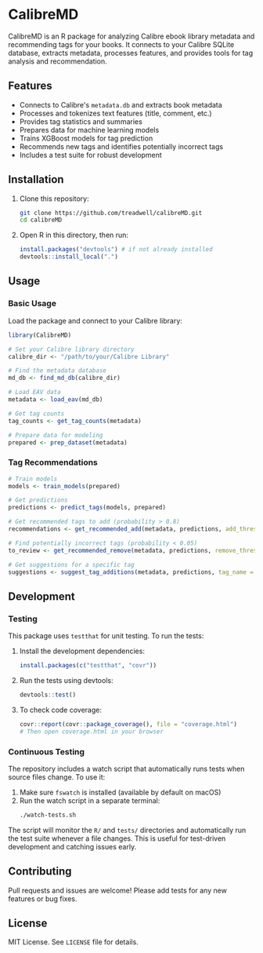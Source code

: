 # CalibreMD

CalibreMD is an R package for analyzing Calibre ebook library metadata and recommending tags for your books. It connects to your Calibre SQLite database, extracts metadata, processes features, and provides tools for tag analysis and recommendation.

## Features
- Connects to Calibre's `metadata.db` and extracts book metadata
- Processes and tokenizes text features (title, comment, etc.)
- Provides tag statistics and summaries
- Prepares data for machine learning models
- Trains XGBoost models for tag prediction
- Recommends new tags and identifies potentially incorrect tags
- Includes a test suite for robust development

## Installation

1. Clone this repository:
   ```sh
   git clone https://github.com/treadwell/calibreMD.git
   cd calibreMD
   ```
2. Open R in this directory, then run:
   ```r
   install.packages("devtools") # if not already installed
   devtools::install_local(".")
   ```

## Usage

### Basic Usage

Load the package and connect to your Calibre library:

```r
library(CalibreMD)

# Set your Calibre library directory
calibre_dir <- "/path/to/your/Calibre Library"

# Find the metadata database
md_db <- find_md_db(calibre_dir)

# Load EAV data
metadata <- load_eav(md_db)

# Get tag counts
tag_counts <- get_tag_counts(metadata)

# Prepare data for modeling
prepared <- prep_dataset(metadata)
```

### Tag Recommendations

```r
# Train models
models <- train_models(prepared)

# Get predictions
predictions <- predict_tags(models, prepared)

# Get recommended tags to add (probability > 0.8)
recommendations <- get_recommended_add(metadata, predictions, add_threshold = 0.8)

# Find potentially incorrect tags (probability < 0.05)
to_review <- get_recommended_remove(metadata, predictions, remove_threshold = 0.05)

# Get suggestions for a specific tag
suggestions <- suggest_tag_additions(metadata, predictions, tag_name = "@your_tag", prob_min = 0.5)
```

## Development

### Testing

This package uses `testthat` for unit testing. To run the tests:

1. Install the development dependencies:
   ```r
   install.packages(c("testthat", "covr"))
   ```
2. Run the tests using devtools:
   ```r
   devtools::test()
   ```
3. To check code coverage:
   ```r
   covr::report(covr::package_coverage(), file = "coverage.html")
   # Then open coverage.html in your browser
   ```

### Continuous Testing

The repository includes a watch script that automatically runs tests when source files change. To use it:

1. Make sure `fswatch` is installed (available by default on macOS)
2. Run the watch script in a separate terminal:
   ```sh
   ./watch-tests.sh
   ```

The script will monitor the `R/` and `tests/` directories and automatically run the test suite whenever a file changes. This is useful for test-driven development and catching issues early.

## Contributing

Pull requests and issues are welcome! Please add tests for any new features or bug fixes.

## License

MIT License. See `LICENSE` file for details. 